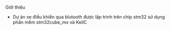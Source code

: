 Giới thiệu
- Dự án xe điều khiển qua blutooth được lập trình trên chip stm32 sử dụng phần mềm stm32cube_mx và KeilC
